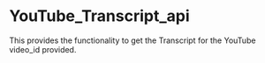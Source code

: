 # YouTube_Transcript_api
This provides the functionality to get the Transcript for the YouTube video_id provided. 
